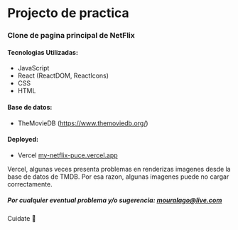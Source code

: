 # Projecto de practica

### Clone de pagina principal de NetFlix

#### Tecnologias Utilizadas:

* JavaScript
* React (ReactDOM, ReactIcons)
* CSS
* HTML

#### Base de datos:
* TheMovieDB (https://www.themoviedb.org/)

#### Deployed:

* Vercel [my-netflix-puce.vercel.app](https://my-netflix-puce.vercel.app)

Vercel, algunas veces presenta problemas en renderizas imagenes desde la base de datos de TMDB. Por esa razon, algunas imagenes puede no cargar correctamente.

##### Por cualquier eventual problema y/o sugerencia: mouralago@live.com

Cuidate 💟
